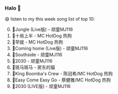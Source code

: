 

### Halo 👋

😄 listen to my this week song list of top 10:

0. 🌈Jungle (Live版) - 顽童MJ116
1. 🌈十局上半 - MC HotDog 热狗
2. 🌈早就 - MC HotDog 热狗
3. 🌈Coming home (Live版) - 顽童MJ116
4. 🌈Southside - 顽童MJ116
5. 🌈2030 - 顽童MJ116
6. 🌈斑马斑马 - 房东的猫
7. 🌈King Boomba's Crew - 陈冠希/MC HotDog 热狗
8. 🌈Easy Come Easy Go - 蔡健雅/MC HotDog 热狗
9. 🌈2030 (LIVE版) - 顽童MJ116

